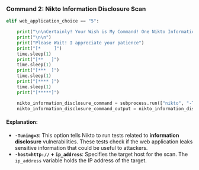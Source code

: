


### Command 2: Nikto Information Disclosure Scan
```python
elif web_application_choice == "5":

    print("\n\nCertainly! Your Wish is My Command! One Nikto Information Disclosure Scan coming right up!\n\n")
    print("\n\n")
    print("Please Wait! I appreciate your patience")
    print("[*     ]")
    time.sleep(1)
    print("[**   ]")
    time.sleep(1)
    print("[***  ]")
    time.sleep(1)
    print("[**** ]")
    time.sleep(1)
    print("[*****]")

    nikto_information_disclosure_command = subprocess.run(["nikto", "-Tuning=3", "-host=http://" + ip_address])
    nikto_information_disclosure_command_output = nikto_information_disclosure_command.stdout
```

#### Explanation:
- **`-Tuning=3`**: This option tells Nikto to run tests related to **information disclosure** vulnerabilities. These tests check if the web application leaks sensitive information that could be useful to attackers.
- **`-host=http://` + `ip_address`**: Specifies the target host for the scan. The `ip_address` variable holds the IP address of the target.


